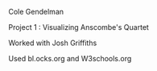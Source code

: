 Cole Gendelman

Project 1 : Visualizing Anscombe's Quartet

Worked with Josh Griffiths

Used bl.ocks.org and W3schools.org
